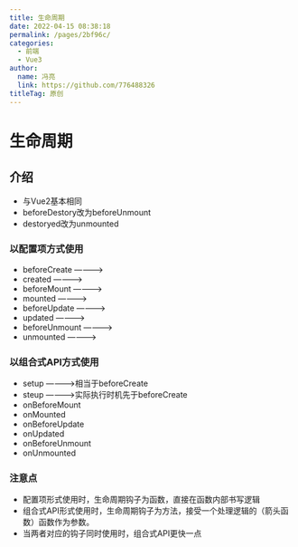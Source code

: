 ```yaml
---
title: 生命周期
date: 2022-04-15 08:38:18
permalink: /pages/2bf96c/
categories: 
  - 前端
  - Vue3
author: 
  name: 冯亮
  link: https://github.com/776488326
titleTag: 原创
---
```

# 生命周期

## 介绍

- 与Vue2基本相同
- beforeDestory改为beforeUnmount
- destoryed改为unmounted

### 以配置项方式使用

- beforeCreate  ————>
- created       ————>
- beforeMount   ————>
- mounted       ————>
- beforeUpdate  ————>
- updated       ————>
- beforeUnmount ————>
- unmounted     ————>

### 以组合式API方式使用

- setup ————>相当于beforeCreate
- steup ————>实际执行时机先于beforeCreate
- onBeforeMount
- onMounted
- onBeforeUpdate
- onUpdated
- onBeforeUnmount
- onUnmounted

### 注意点

- 配置项形式使用时，生命周期钩子为函数，直接在函数内部书写逻辑
- 组合式API形式使用时，生命周期钩子为方法，接受一个处理逻辑的（箭头函数）函数作为参数。
- 当两者对应的钩子同时使用时，组合式API更快一点

